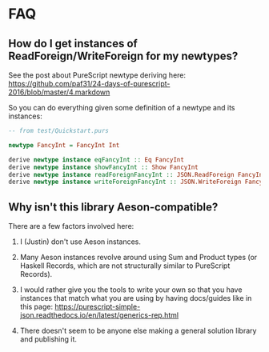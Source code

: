 # FAQ

## How do I get instances of ReadForeign/WriteForeign for my newtypes?

See the post about PureScript newtype deriving here: <https://github.com/paf31/24-days-of-purescript-2016/blob/master/4.markdown>

So you can do everything given some definition of a newtype and its instances:

```purs
-- from test/Quickstart.purs

newtype FancyInt = FancyInt Int

derive newtype instance eqFancyInt :: Eq FancyInt
derive newtype instance showFancyInt :: Show FancyInt
derive newtype instance readForeignFancyInt :: JSON.ReadForeign FancyInt
derive newtype instance writeForeignFancyInt :: JSON.WriteForeign FancyInt
```

## Why isn't this library Aeson-compatible?

There are a few factors involved here:

1. I (Justin) don't use Aeson instances.

2. Many Aeson instances revolve around using Sum and Product types (or Haskell Records, which are not structurally similar to PureScript Records).

3. I would rather give you the tools to write your own so that you have instances that match what you are using by having docs/guides like in this page: <https://purescript-simple-json.readthedocs.io/en/latest/generics-rep.html>

4. There doesn't seem to be anyone else making a general solution library and publishing it.

